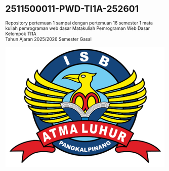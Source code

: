# 2511500011-PWD-TI1A-252601
Repository pertemuan 1 sampai dengan pertemuan 16 semester 1 mata kuliah pemrograman web dasar
Matakuliah Pemrograman Web Dasar<br>
Kelompok TI1A<br>
Tahun Ajaran 2025/2026
Semester Gasal<br><br>
![Logo ISBAL](logoisbal.png)